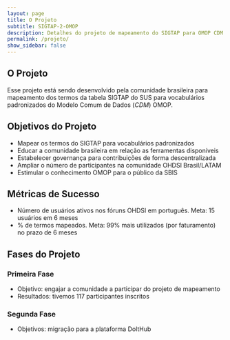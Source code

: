 ```yaml
---
layout: page
title: O Projeto
subtitle: SIGTAP-2-OMOP
description: Detalhes do projeto de mapeamento do SIGTAP para OMOP CDM
permalink: /projeto/
show_sidebar: false
---
```


## O Projeto
Esse projeto está sendo desenvolvido pela comunidade brasileira para mapeamento dos termos da tabela SIGTAP do SUS para vocabulários padronizados do Modelo Comum de Dados (_CDM_) OMOP.

## Objetivos do Projeto
- Mapear os termos do SIGTAP para vocabulários padronizados
- Educar a comunidade brasileira em relação as ferramentas disponíveis
- Estabelecer governança para contribuições de forma descentralizada
- Ampliar o número de participantes na comunidade OHDSI Brasil/LATAM
- Estimular o conhecimento OMOP para o público da SBIS

## Métricas de Sucesso
- Número de usuários ativos nos fóruns OHDSI em português. Meta: 15 usuários em 6 meses
- % de termos mapeados. Meta: 99% mais utilizados (por faturamento) no prazo de 6 meses

## Fases do Projeto
### Primeira Fase
- Objetivo: engajar a comunidade a participar do projeto de mapeamento
- Resultados: tivemos 117 participantes inscritos

### Segunda Fase
- Objetivos: migração para a plataforma DoltHub
